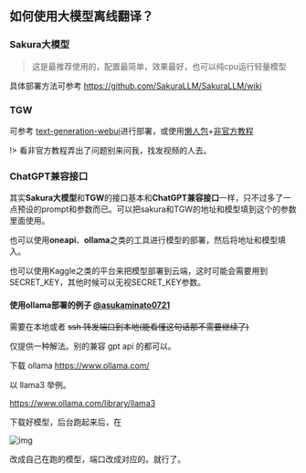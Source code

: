 ## 如何使用大模型离线翻译？

### Sakura大模型

> 这是最推荐使用的，配置最简单，效果最好，也可以纯cpu运行轻量模型

具体部署方法可参考 https://github.com/SakuraLLM/SakuraLLM/wiki

### TGW

可参考 [text-generation-webui](https://github.com/oobabooga/text-generation-webui)进行部署，或使用[懒人包](https://pan.baidu.com/s/1fe7iiHIAtoXW80Twsrv8Nw?pwd=pato)+[非官方教程](https://www.bilibili.com/video/BV1Te411U7me)

!> 看非官方教程弄出了问题别来问我，找发视频的人去。

### ChatGPT兼容接口

其实**Sakura大模型**和**TGW**的接口基本和**ChatGPT兼容接口**一样，只不过多了一点预设的prompt和参数而已。可以把sakura和TGW的地址和模型填到这个的参数里面使用。

也可以使用**oneapi**、**ollama**之类的工具进行模型的部署，然后将地址和模型填入。

也可以使用Kaggle之类的平台来把模型部署到云端，这时可能会需要用到SECRET_KEY，其他时候可以无视SECRET_KEY参数。

#### 使用ollama部署的例子 [@asukaminato0721](https://github.com/HIllya51/LunaTranslator/issues/797)

需要在本地或者 ~~ssh 转发端口到本地(能看懂这句话那不需要继续了)~~

仅提供一种解法。别的兼容 gpt api 的都可以。

下载 ollama https://www.ollama.com/

以 llama3 举例。

https://www.ollama.com/library/llama3

下载好模型，后台跑起来后，在

![img](https://image.lunatranslator.xyz/zh/336483101-915f17c5-27a4-465f-9b4e-7a547ba5029f.png)

改成自己在跑的模型，端口改成对应的。就行了。